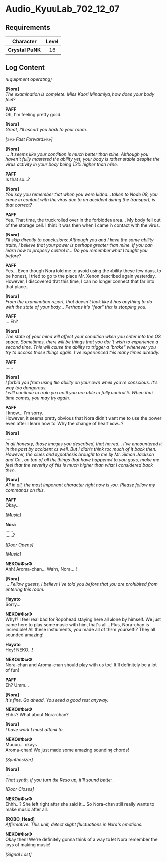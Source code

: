 # Audio_KyuuLab_702_12_07
## Requirements
|   Character    |Level|
|----------------|:---:|
|**Crystal PuNK**| 16  |

## Log Content
*\[Equipment operating\]*

**[Nora]**<br>
*The examination is complete. Miss Kaori Minamiya, how does your body feel?*

**PAFF**<br>
Oh, I'm feeling pretty good. 

**[Nora]**<br>
*Great, I'll escort you back to your room.*

*[»»» Fast Forward»»»]*

**[Nora]**<br>
*... It seems like your condition is much better than mine. Although you haven't fully mastered the ability yet, your body is rather stable despite the virus activity in your body being 15% higher than mine.*

**PAFF**<br>
Is that so...?

**[Nora]**<br>
*You say you remember that when you were kidna... taken to Node 08, you came in contact with the virus due to an accident during the transport, is that correct?*

**PAFF**<br>
Yes. That time, the truck rolled over in the forbidden area... My body fell out of the storage cell. I think it was then when I came in contact with the virus.

**[Nora]**<br>
*I'll skip directly to conclusions: Although you and I have the same ability traits, I believe that your power is perhaps greater than mine. If you can learn how to properly control it... Do you remember what I taught you before?*

**PAFF**<br>
Yes... Even though Nora told me to avoid using the ability these few days, to be honest, I tried to go to the place Mr. Xenon described again yesterday. However, I discovered that this time, I can no longer connect that far into that place...

**[Nora]**<br>
*From the examination report, that doesn't look like it has anything to do with the state of your body... Perhaps it's "fear" that is stopping you.*

**PAFF**<br>
... Eh?

**[Nora]**<br>
*The state of your mind will affect your condition when you enter into the OS space. Sometimes, there will be things that you don't wish to experience a second time. This will cause the ability to trigger a "brake" whenever you try to access those things again. I've experienced this many times already.*

**PAFF**<br>
......

**[Nora]**<br>
*I forbid you from using the ability on your own when you're conscious. It's way too dangerous. <br>
I will continue to train you until you are able to fully control it. When that time comes, you may try again.*

**PAFF**<br>
I know... I'm sorry. <br>
However, it seems pretty obvious that Nora didn't want me to use the power even after I learn how to. Why the change of heart now...?

**[Nora]**<br>
*……<br>
In all honesty, those images you described, that hatred... I've encountered it in the past by accident as well. But I didn't think too much of it back then. However, the clues and hypothesis brought to me by Mr. Simon Jackson and Co., on top of all the things that have happened to you guys, make me feel that the severity of this is much higher than what I considered back then.*

**[Nora]**<br>
*All in all, the most important character right now is you. Please follow my commands on this.*

**PAFF**<br>
Okay...

*\[Music\]*

**Nora**<br>
……<br>
……?

*\[Door Opens\]*

*\[Music\]*

**NEKO#ΦωΦ**<br>
Ahh! Aroma\-chan... Wahh, Nora....!

**[Nora]**<br>
*… Fellow guests, I believe I've told you before that you are prohibited from entering this room.*

**Hayato**<br>
Sorry...

**NEKO#ΦωΦ**<br>
Why!? I feel real bad for Ropohead staying here all alone by himself. We just came here to play some music with him, that's all... Plus, Nora\-chan is incredible! All these instruments, you made all of them yourself!? They all sounded amazing!

**Hayato**<br>
Hey! NEKO...!

**NEKO#ΦωΦ**<br>
Nora\-chan and Aroma\-chan should play with us too! It'll definitely be a lot of fun!

**PAFF**<br>
Eh? Umm...

**[Nora]**<br>
*It's fine. Go ahead. You need a good rest anyway.*

**NEKO#ΦωΦ**<br>
Ehh\~? What about Nora\-chan?

**[Nora]**<br>
*I have work I must attend to.*

**NEKO#ΦωΦ**<br>
Muuuu... okay\~<br>
Aroma\-chan! We just made some amazing sounding chords!

*\[Synthesizer\]*

**[Nora]**<br>
*……<br>
That synth, if you turn the Reso up, it'll sound better.*

*\[Door Closes\]*

**NEKO#ΦωΦ**<br>
Ehhh...? She left right after she said it... So Nora\-chan still really wants to make music after all.

**[ROBO_Head]**<br>
*Affirmative. This unit, detect slight fluctuations in Nora's emotions.*

**NEKO#ΦωΦ**<br>
Okay then! We're definitely gonna think of a way to let Nora remember the joys of making music!

*[Signal Lost]*